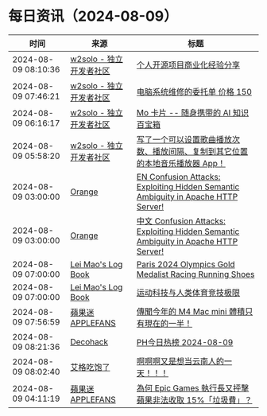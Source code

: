﻿# 每日资讯（2024-08-09）

|时间|来源|标题|
|---|---|---|
|2024-08-09 08:10:36|[w2solo - 独立开发者社区](https://w2solo.com/topics/feed)|[个人开源项目商业化经验分享](https://w2solo.com/topics/4899)|
|2024-08-09 07:46:21|[w2solo - 独立开发者社区](https://w2solo.com/topics/feed)|[电脑系统维修的委托单 价格 150](https://w2solo.com/topics/4898)|
|2024-08-09 06:16:17|[w2solo - 独立开发者社区](https://w2solo.com/topics/feed)|[Mo 卡片 -- 随身携带的 AI 知识百宝箱](https://w2solo.com/topics/4897)|
|2024-08-09 05:58:20|[w2solo - 独立开发者社区](https://w2solo.com/topics/feed)|[写了一个可以设置歌曲播放次数、播放间隔、复制到其它位置的本地音乐播放器 App！](https://w2solo.com/topics/4896)|
|2024-08-09 03:00:00|[Orange](https://feeds.feedburner.com/blogspot/Aohx)|[ EN Confusion Attacks: Exploiting Hidden Semantic Ambiguity in Apache HTTP Server!](http://blog.orange.tw/2024/08/confusion-attacks-en.html)|
|2024-08-09 03:00:00|[Orange](https://feeds.feedburner.com/blogspot/Aohx)|[ 中文 Confusion Attacks: Exploiting Hidden Semantic Ambiguity in Apache HTTP Server!](http://blog.orange.tw/2024/08/confusion-attacks-ch.html)|
|2024-08-09 07:00:00|[Lei Mao's Log Book](https://leimao.github.io/atom.xml)|[Paris 2024 Olympics Gold Medalist Racing Running Shoes](https://leimao.github.io/blog/Paris-2024-Olympics-Gold-Medalist-Racing-Running-Shoes/)|
|2024-08-09 07:00:00|[Lei Mao's Log Book](https://leimao.github.io/atom.xml)|[运动科技与人类体育竞技极限](https://leimao.github.io/essay/%E8%BF%90%E5%8A%A8%E7%A7%91%E6%8A%80%E4%B8%8E%E4%BA%BA%E7%B1%BB%E4%BD%93%E8%82%B2%E7%AB%9E%E6%8A%80%E6%9E%81%E9%99%90/)|
|2024-08-09 07:56:59|[蘋果迷 APPLEFANS](https://applefans.today/feed/)|[傳聞今年的 M4 Mac mini 體積只有現在的一半！](https://applefans.today/2024-08-mac-mini-m4-to-become-smallest/)|
|2024-08-09 08:21:36|[Decohack](https://www.decohack.com/feed)|[PH今日热榜 2024-08-09](https://decohack.com/producthunt-daily-24-08-09/)|
|2024-08-09 08:02:40|[艾格吃饱了](https://feedpress.me/wx-aigechibaole)|[啊啊啊又是想当云南人的一天！！！](http://mp.weixin.qq.com/s?__biz=MjM5NTYxODQyMA%3D%3D&mid=2653457330&idx=1&sn=d83004fd76a3b29dd5b71011300bf9b7)|
|2024-08-09 04:11:19|[蘋果迷 APPLEFANS](https://applefans.today/feed/)|[為何 Epic Games 執行長又抨擊蘋果非法收取 15%「垃圾費」？](https://applefans.today/2024-08-epic-games-spotify-apple-dma-changes/)|
